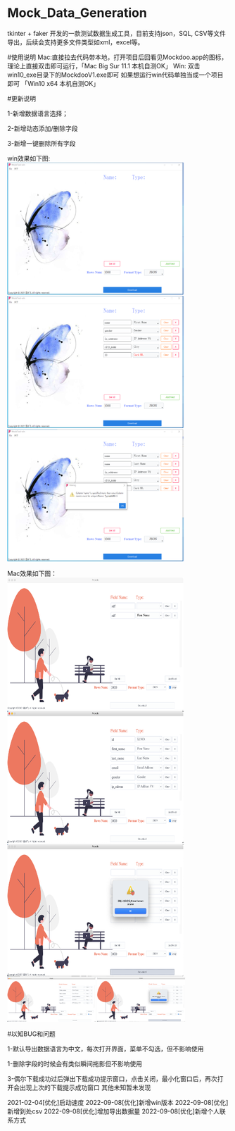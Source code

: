 # Mock_Data_Generation
tkinter + faker 开发的一款测试数据生成工具，目前支持json，SQL, CSV等文件导出，后续会支持更多文件类型如xml，excel等。


#使用说明
Mac:直接拉去代码带本地，打开项目后回看见Mockdoo.app的图标，理论上直接双击即可运行，「Mac Big Sur 11.1 本机自测OK」
Win: 双击 win10_exe目录下的MockdooV1.exe即可 如果想运行win代码单独当成一个项目即可 「Win10 x64 本机自测OK」

#更新说明

1-新增数据语言选择；

2-新增动态添加/删除字段

3-新增一键删除所有字段

win效果如下图:
<br>
<img src="img/win1.png" alt="coffee" style="width: 400px; height: 300px">
<img src="img/win2.png" alt="coffee" style="width: 400px; height: 300px">
<img src="img/win3.png" alt="coffee" style="width: 400px; height: 300px">

Mac效果如下图：
<br>
<img src="img/V2.png" alt="coffee" style="width: 400px; height: 300px">
<img src="img/V2-1.png" alt="coffee" style="width:400px; height: 300px">
<img src="img/V2-3.png" alt="coffee" style="width: 400px; height: 300px">
<img src="img/V2-1.png" alt="coffee" style="width: 200px; height: 100px">
<img src="img/V2-3.png" alt="coffee" style="width: 200px; height: 100px">

#以知BUG和问题

1-默认导出数据语言为中文，每次打开界面，菜单不勾选，但不影响使用

1-删除字段的时候会有类似瞬间拖影但不影响使用

3-偶尔下载成功过后弹出下载成功提示窗口，点击关闭，最小化窗口后，再次打开会出现上次的下载提示成功窗口
其他未知暂未发现

2021-02-04[优化]启动速度
2022-09-08[优化]新增win版本
2022-09-08[优化]新增到处csv
2022-09-08[优化]增加导出数据量
2022-09-08[优化]新增个人联系方式

